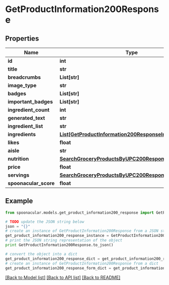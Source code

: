 # GetProductInformation200Response



## Properties

Name | Type | Description | Notes
------------ | ------------- | ------------- | -------------
**id** | **int** |  | 
**title** | **str** |  | 
**breadcrumbs** | **List[str]** |  | 
**image_type** | **str** |  | 
**badges** | **List[str]** |  | 
**important_badges** | **List[str]** |  | 
**ingredient_count** | **int** |  | 
**generated_text** | **str** |  | [optional] 
**ingredient_list** | **str** |  | 
**ingredients** | [**List[GetProductInformation200ResponseIngredientsInner]**](GetProductInformation200ResponseIngredientsInner.md) |  | 
**likes** | **float** |  | 
**aisle** | **str** |  | 
**nutrition** | [**SearchGroceryProductsByUPC200ResponseNutrition**](SearchGroceryProductsByUPC200ResponseNutrition.md) |  | 
**price** | **float** |  | 
**servings** | [**SearchGroceryProductsByUPC200ResponseServings**](SearchGroceryProductsByUPC200ResponseServings.md) |  | 
**spoonacular_score** | **float** |  | 

## Example

```python
from spoonacular.models.get_product_information200_response import GetProductInformation200Response

# TODO update the JSON string below
json = "{}"
# create an instance of GetProductInformation200Response from a JSON string
get_product_information200_response_instance = GetProductInformation200Response.from_json(json)
# print the JSON string representation of the object
print GetProductInformation200Response.to_json()

# convert the object into a dict
get_product_information200_response_dict = get_product_information200_response_instance.to_dict()
# create an instance of GetProductInformation200Response from a dict
get_product_information200_response_form_dict = get_product_information200_response.from_dict(get_product_information200_response_dict)
```
[[Back to Model list]](../README.md#documentation-for-models) [[Back to API list]](../README.md#documentation-for-api-endpoints) [[Back to README]](../README.md)


